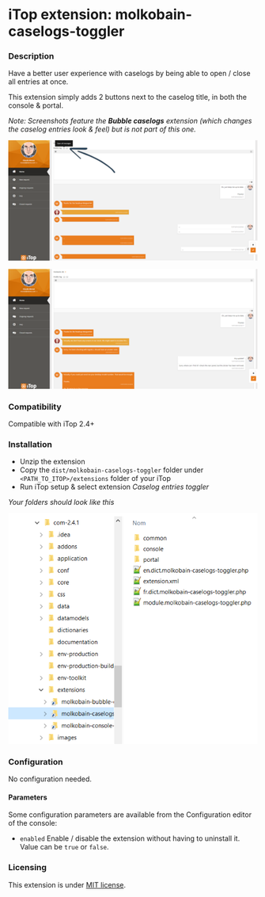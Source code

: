# iTop extension: molkobain-caselogs-toggler

### Description
Have a better user experience with caselogs by being able to open / close all entries at once.

This extension simply adds 2 buttons next to the caselog title, in both the console & portal.

*Note: Screenshots feature the **Bubble caselogs** extension (which changes the caselog entries look & feel) but is not part of this one.*

![Description decoration](https://raw.githubusercontent.com/Molkobain/itop-caselogs-toggler/master/docs/mct-portal-example-01.PNG)

![Description decoration](https://raw.githubusercontent.com/Molkobain/itop-caselogs-toggler/master/docs/mct-portal-example-02.PNG)

### Compatibility
Compatible with iTop 2.4+

### Installation
* Unzip the extension
* Copy the ``dist/molkobain-caselogs-toggler`` folder under ``<PATH_TO_ITOP>/extensions`` folder of your iTop
* Run iTop setup & select extension *Caselog entries toggler*

*Your folders should look like this*

![Extensions folder](https://raw.githubusercontent.com/Molkobain/itop-caselogs-toggler/master/docs/mct-install.PNG)

### Configuration
No configuration needed.

#### Parameters
Some configuration parameters are available from the Configuration editor of the console:
* ``enabled`` Enable / disable the extension without having to uninstall it. Value can be ``true`` or ``false``.

### Licensing
This extension is under [MIT license](https://en.wikipedia.org/wiki/MIT_License).

